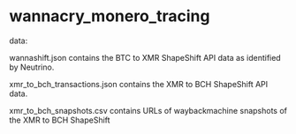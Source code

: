 # wannacry_monero_tracing
data:

wannashift.json contains the BTC to XMR ShapeShift API data as identified by Neutrino.

xmr_to_bch_transactions.json contains the XMR to BCH ShapeShift API data.

xmr_to_bch_snapshots.csv contains URLs of waybackmachine snapshots of the XMR to BCH ShapeShift
